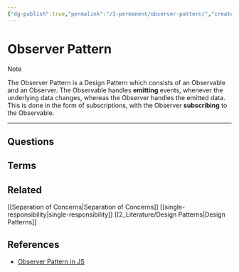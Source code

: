 ```yaml
---
{"dg-publish":true,"permalink":"/3-permanent/observer-pattern/","created":"2023-07-21T06:28:51.825-05:00","updated":"2023-09-05T14:35:49.208-05:00"}
---
```


# Observer Pattern

> [!NOTE]
> The Observer Pattern is a Design Pattern which consists of an Observable and an Observer. The Observable handles **emitting** events, whenever the underlying data changes, whereas the Observer handles the emitted data. This is done in the form of subscriptions, with the Observer **subscribing** to the Observable.

---
## Questions

## Terms

## Related
[[Separation of Concerns\|Separation of Concerns]]
[[single-responsibility\|single-responsibility]]
[[2_Literature/Design Patterns\|Design Patterns]]

## References
- [Observer Pattern in JS](https://www.patterns.dev/posts/observer-pattern)